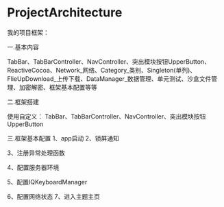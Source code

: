 # ProjectArchitecture

我的项目框架：

一.基本内容
    
TabBar、TabBarController、NavController、突出模块按钮UpperButton、ReactiveCocoa、Network_网络、Category_类别、Singleton(单列)、FlieUpDownload_上传下载、DataManager_数据管理、单元测试、沙盒文件管理、加密解密、框架基本配置等等


二.框架搭建
    
  使用自定义： TabBar、TabBarController、NavController、突出模块按钮UpperButton


三.框架基本配置
1、app启动
2、锁屏通知
   
3、注册异常处理函数
   
4、配置服务器环境
   
5、配置IQKeyboardManager
   
6、配置网络状态
7、进入主题主页
